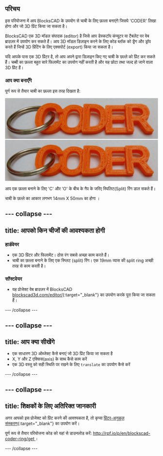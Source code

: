 ## परिचय

इस परियोजना में आप BlocksCAD के उपयोग से चाबी के लिए छल्ला बनाएंगे जिसपे 'CODER' लिखा होगा और जो 3D प्रिंट किया जा सकता है।

BlocksCAD एक 3D मॉडल संपादक (editor) है जिसे आप डेस्कटॉप कंप्यूटर या टैबलेट पर वेब ब्राउज़र में उपयोग कर सकते हैं। आप 3D मॉडल डिज़ाइन करने के लिए कोड ब्लॉक को ड्रैग और ड्रॉप करते हैं जिन्हें 3D प्रिंटिंग के लिए एक्सपोर्ट (export) किया जा सकता है।

यदि आपके पास एक 3D प्रिंटर है, तो आप अपने द्वारा डिज़ाइन किए गए चाबी के छल्ले को प्रिंट कर सकते हैं। चब्बी का छल्ला बहुत सारे फिलामेंट का उपयोग नहीं करती है और यह छोटा तथा जल्द हो जाने वाला 3D प्रिंट हैं।

### आप क्या बनाएँगे

पूर्ण रूप से तैयार चाबी का छल्ला इस तरह दिखता है:

![स्क्रीनशॉट](images/coder-keyring.png) ![स्क्रीनशॉट](images/coder-keyring.png)

आप एक छल्ला बनाने के लिए 'C' और 'O' के बीच के गैप के जरिए स्पिलिट(Split) रिंग डाल सकते हैं।

चाबी के छल्ले का आकार लगभग 14mm X 50mm का होगा ।

--- collapse ---
---
title: आपको किन चीजों की आवश्यकता होगी
---

### हार्डवेयर

+ एक 3D प्रिंटर और फिलामेंट। ठोस रंग सबसे अच्छा काम करते हैं।
+ चाबी का छल्ला बनाने के लिए एक स्प्लिट (split) रिंग। एक 19mm व्यास की split ring अच्छी तरह से काम करती है।

### सॉफ्टवेयर

+ यह प्रोजेक्ट वेब ब्राउज़र में BlocksCAD [blockscad3d.com/editor/](https://www.blockscad3d.com/editor){:target="_blank"} का उपयोग करके पूरा किया जा सकता हैं।

--- /collapse ---

--- collapse ---
---
title: आप क्या सीखेंगे
---

+ एक साधारण 3D ऑब्जेक्ट कैसे बनाएं जो 3D प्रिंट किया जा सकता है
+ X, Y और Z एक्सिस(axis) के साथ कैसे काम करें
+ एक 3D वस्तु को सही स्थिति पर रखने के लिए `translate` का उपयोग कैसे करें

--- /collapse ---

--- collapse ---
---
title: शिक्षकों के लिए अतिरिक्त जानकारी
---

अगर आपको इस प्रोजेक्ट को प्रिंट करने की आवश्यकता है, तो कृप्या [प्रिंटर-अनुकूल संस्करण](https://projects.raspberrypi.org/en/projects/blockscad-coder-keyring/print){:target="_blank"} का उपयोग करें।

पूर्ण रूप से तैयार परियोजना कोड को यहां से डाउनलोड करें: [ http://rpf.io/p/en/blockscad-coder-ring/get ](http://rpf.io/p/en/blockscad-coder-keyring-get) ।

--- /collapse ---
